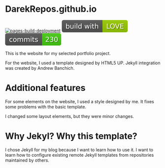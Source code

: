 # DarekRepos.github.io #
[![pages-build-deployment](https://github.com/DarekRepos/DarekRepos.github.io/actions/workflows/pages/pages-build-deployment/badge.svg?branch=master)](https://github.com/DarekRepos/DarekRepos.github.io/actions/workflows/pages/pages-build-deployment)
[![Build](https://github.com/DarekRepos/DarekRepos.github.io/blob/master/build.svg)](https://github.com/DarekRepos/DarekRepos.github.io/blob/master/build.svg)
[![Commits](https://github.com/DarekRepos/DarekRepos.github.io/blob/master/commits.svg)](https://github.com/DarekRepos/DarekRepos.github.io/blob/master/commits.svg)

This is the website for my selected portfolio project.

For the website, I used a template designed by HTML5 UP. 
Jekyll integration was created by Andrew Banchich.

# Additional features
For some elements on the website, I used a style designed by me.
It fixes some problems with the basic template.

I changed some layout elements, but they were minor changes.

# Why Jekyl? Why this template?
I chose Jekyll for my blog because I want to learn how to use it. I want to learn how to configure existing remote Jekyll templates from repositories maintained by others.

